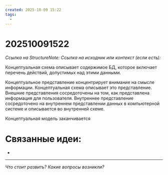 ```yaml
---
created: 2025-10-09 15:22
tags:
  -
---
```

# 202510091522
*Ссылка на StructureNote:*
*Ссылка на исходник или контекст (если есть):* 

Концептуальная схема описывает содержимое БД, которое включает перечень действий, допустимых над этими данными.

Концептуальное представление концентрирует внимание на смысле информации. Концептуальная схема описывает это представление. Внешние представления сосредоточены на том, как представлена информация для пользователя. Внутреннее представление сосредоточено на внутреннем представлении данных в компьютерной системе и описывается во внутренней схеме.

Концептуальная модель заканчивается

# Связанные идеи:
* 
---

*Что стоит развить? Какие вопросы возникли?*